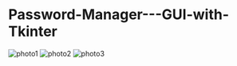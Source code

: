 # Password-Manager---GUI-with-Tkinter

![photo1](https://user-images.githubusercontent.com/76102459/119188106-e24acd80-ba82-11eb-8eac-cedeffb5e605.png)
![photo2](https://user-images.githubusercontent.com/76102459/119188113-e545be00-ba82-11eb-8ee3-8ca822f81937.png)
![photo3](https://user-images.githubusercontent.com/76102459/119188117-e676eb00-ba82-11eb-84b6-8e3fbb64b60a.PNG)
